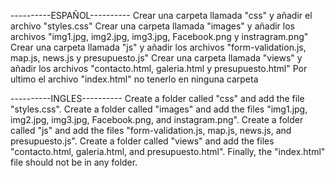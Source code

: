 ----------ESPAÑOL----------
Crear una carpeta llamada "css" y añadir el archivo "styles.css"
Crear una carpeta llamada "images" y añadir los archivos "img1.jpg, img2.jpg, img3.jpg, Facebook.png y instragram.png"
Crear una carpeta llamada "js" y añadir los archivos "form-validation.js, map.js, news.js y presupuesto.js" 
Crear una carpeta llamada "views" y añadir los archivos "contacto.html, galeria.html y presupuesto.html"
Por ultimo el archivo "index.html" no tenerlo en ninguna carpeta 

----------INGLES----------
Create a folder called "css" and add the file "styles.css".
Create a folder called "images" and add the files "img1.jpg, img2.jpg, img3.jpg, Facebook.png, and instagram.png".
Create a folder called "js" and add the files "form-validation.js, map.js, news.js, and presupuesto.js".
Create a folder called "views" and add the files "contacto.html, galeria.html, and presupuesto.html".
Finally, the "index.html" file should not be in any folder.
